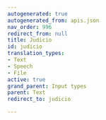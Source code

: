 ```yaml
---
autogenerated: true
autogenerated_from: apis.json
nav_order: 996
redirect_from: null
title: Judicio
id: judicio
translation_types:
- Text
- Speech
- File
active: true
grand_parent: Input types
parent: Text
redirect_to: judicio

---
```


